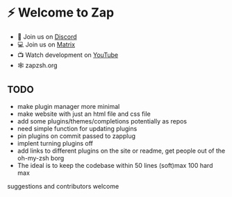# ⚡ Welcome to Zap

- 🔌 Join us on [Discord](https://discord.gg/Xb9B4Ny)
- 💻 Join us on [Matrix](https://matrix.to/#/#the-machine:matrix.org)
- 📺 Watch development on [YouTube](https://www.youtube.com/channel/UCS97tchJDq17Qms3cux8wcA)
- 🕸️ zapzsh.org

## TODO
- make plugin manager more minimal
- make website with just an html file and css file
- add some plugins/themes/completions potentially as repos
- need simple function for updating plugins
- pin plugins on commit passed to zapplug
- implent turning plugins off
- add links to different plugins on the site or readme, get people out of the oh-my-zsh borg
- The ideal is to keep the codebase within 50 lines (soft)max 100 hard max

suggestions and contributors welcome
